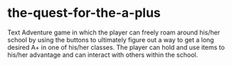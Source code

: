 # the-quest-for-the-a-plus
Text Adventure game in which the player can freely roam around his/her school by using the buttons to ultimately figure out a way
to get a long desired A+ in one of his/her classes. The player can hold and use items to his/her advantage and can interact with others
within the school. 


